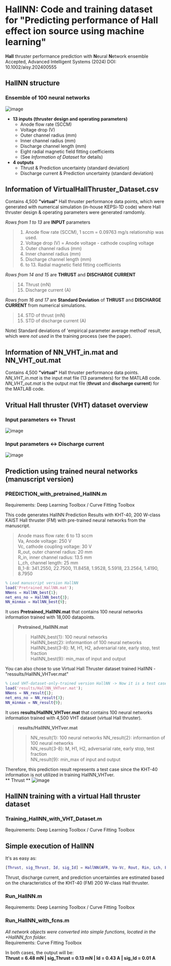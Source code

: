 # HallNN: Code and training dataset for "Predicting performance of Hall effect ion source using machine learning"
**Hall** thruster performance prediction with **N**eural **N**etwork ensemble   
Accepted, Advanced Intelligent Systems (2024)
DOI: 10.1002/aisy.202400555

## HallNN structure
### **Ensemble of 100 neural networks**

![image](https://github.com/JaehongPark-Plasma/HallNN/blob/main/Data/intro.png?raw=true)

* **13 inputs (thruster design and operating parameters)**
  * Anode flow rate (SCCM)
  * Voltage drop (V)
  * Outer channel radius (mm)
  * Inner channel radius (mm)
  * Discharge channel length (mm)
  * Eight radial magnetic field fitting coefficients
  * (See *Information of Dataset* for details)
* **4 outputs**
  * Thrust & Prediction uncertainty (standard deviation)
  * Discharge current & Prediction uncertainty (standard deviation)

## Information of VirtualHallThruster_Dataset.csv
Contains 4,500 **"virtual"** Hall thruster performance data points, which were generated with numerical simulation (in-house KEPSi-1D code) where Hall thruster design & operating parameters were generated ramdomly.

*Rows from 1 to 13* are **INPUT** parameters   
> 1. Anode flow rate (SCCM), 1 sccm = 0.09763 mg/s relationship was used.
> 2. Voltage drop (V) = Anode voltage - cathode coupling voltage
> 3. Outer channel radius (mm)
> 4. Inner channel radius (mm)
> 5. Discharge channel length (mm)
> 6. to 13. Radial magnetic field fitting coefficients

*Rows from 14 and 15* are **THRUST** and **DISCHARGE CURRENT**   
> 14. Thrust (mN)
> 15. Discharge current (A)

*Rows from 16 and 17* are **Standard Deviation** of **THRUST** and **DISCHARGE CURRENT** from numerical simulations.
> 14. STD of thrust (mN)
> 15. STD of discharge current (A)

Note) Standard deviations of 'empirical parameter average method' result, which were *not used* in the training process (see the paper).    

## Information of NN_VHT_in.mat and NN_VHT_out.mat
Contains 4,500 **"virtual"** Hall thruster performance data points.   
*NN_VHT_in.mat* is the input mat file (13 parameters) for the MATLAB code.   
*NN_VHT_out.mat* is the output mat file (**thrust** and **discharge current**) for the MATLAB code.   

## Vritual Hall thruster (VHT) dataset overview
### Input parameters $\leftrightarrow$ Thrust
![image](https://github.com/JaehongPark-Plasma/HallNN/blob/main/Data/Input_thrust_VHT.png?raw=true)
### Input parameters $\leftrightarrow$ Discharge current
![image](https://github.com/JaehongPark-Plasma/HallNN/blob/main/Data/Input_Id_VHT.png?raw=true)

## Prediction using trained neural networks (manuscript version)
### PREDICTION_with_pretrained_HallNN.m  
Requirements: Deep Learning Toolbox / Curve Fitting Toolbox  

This code generates HallNN Prediction Results with KHT-40, 200 W-class KAIST Hall thruster (FM) with pre-trained neural networks from the manuscript.
> Anode mass flow rate: 6 to 13 sccm  
> Va, Anode voltage: 250 V  
> Vc, cathode coupling voltage: 30 V  
> R_out, outer channel radius: 20 mm  
> R_in, inner channel radius: 13.5 mm  
> L_ch, channel length: 25 mm  
> B_1-8: 341.2550, 22.7500, 11.8458, 1.9528, 5.5918, 23.2564, 1.4190, 8.7950  

```matlab
% Load manuscript version HallNN
load('Pretrained_HallNN.mat');
NNens = HallNN_best{1};
net_ens_no = HallNN_best{3};
NN_minmax = HallNN_best{9};
```
It uses **Pretrained_HallNN.mat** that contains 100 neural networks information trained with 18,000 datapoints.  
> **Pretrained_HallNN.mat**
> > HallNN_best{1}: 100 neural networks  
> > HallNN_best{2}: informantion of 100 neural networks  
> > HallNN_best{3-8}: M, H1, H2, adversarial rate, early stop, test fraction  
> > HallNN_best{9}: min_max of input and output


You can also chose to use Virtual Hall Thruster dataset trained HallNN - "ressults/HallNN_VHTver.mat"  
```matlab
% Load VHT-dataset-only-trained version HallNN -> Now it is a test case
load('results/HallNN_VHTver.mat');
NNens = NN_result{1};
net_ens_no = NN_result{3};
NN_minmax = NN_result{9};
```
It uses **results/HallNN_VHTver.mat** that contains 100 neural networks information trained with 4,500 VHT dataset (virtual Hall thruster).  
> **results/HallNN_VHTver.mat**
> > NN_result{1}: 100 neural networks
> > NN_result{2}: informantion of 100 neural networks  
> > NN_result{3-8}: M, H1, H2, adversarial rate, early stop, test fraction  
> > NN_result{9}: min_max of input and output

Therefore, this prediction result represents a test case since the KHT-40 information is not utilized in training HallNN_VHTver.  
** Thrust **
![image](https://github.com/JaehongPark-Plasma/HallNN/blob/main/results/HallNN_VHTver_KHT40_AFR_Thrust_V250.png?raw=true)

## HallNN training with a virtual Hall thruster dataset
### Training_HallNN_with_VHT_Dataset.m  
Requirements: Deep Learning Toolbox / Curve Fitting Toolbox  

## Simple execution of HallNN
It's as easy as:  
```matlab
[Thrust, sig_Thrust, Id, sig_Id] = HallNN(AFR, Va-Vc, Rout, Rin, Lch, Br_fit_coeff, HallNN_best, flag_disp);
```
Thrust, discharge current, and prediction uncertainties are estimated based on the characteristics of the KHT-40 (FM) 200 W-class Hall thruster.  

### Run_HallNN.m  
Requirements: Deep Learning Toolbox / Curve Fitting Toolbox  

### Run_HallNN_with_fcns.m  
*All network objects were converted into simple functions, located in the +HallNN_fcn folder.*  
Requirements: Curve Fitting Toolbox  

In both cases, the output will be:  
**Thrust = 6.48 mN | sig_Thrust = 0.13 mN | Id = 0.43 A | sig_Id = 0.01 A**  

